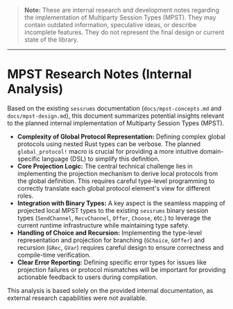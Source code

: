 > **Note:** These are internal research and development notes regarding the implementation of Multiparty Session Types (MPST). They may contain outdated information, speculative ideas, or describe incomplete features. They do not represent the final design or current state of the library.

---
# MPST Research Notes (Internal Analysis)

Based on the existing `sessrums` documentation (`docs/mpst-concepts.md` and `docs/mpst-design.md`), this document summarizes potential insights relevant to the planned internal implementation of Multiparty Session Types (MPST).

- **Complexity of Global Protocol Representation:** Defining complex global protocols using nested Rust types can be verbose. The planned `global_protocol!` macro is crucial for providing a more intuitive domain-specific language (DSL) to simplify this definition.
- **Core Projection Logic:** The central technical challenge lies in implementing the projection mechanism to derive local protocols from the global definition. This requires careful type-level programming to correctly translate each global protocol element's view for different roles.
- **Integration with Binary Types:** A key aspect is the seamless mapping of projected local MPST types to the existing `sessrums` binary session types (`SendChannel`, `RecvChannel`, `Offer`, `Choose`, etc.) to leverage the current runtime infrastructure while maintaining type safety.
- **Handling of Choice and Recursion:** Implementing the type-level representation and projection for branching (`GChoice`, `GOffer`) and recursion (`GRec`, `GVar`) requires careful design to ensure correctness and compile-time verification.
- **Clear Error Reporting:** Defining specific error types for issues like projection failures or protocol mismatches will be important for providing actionable feedback to users during compilation.

This analysis is based solely on the provided internal documentation, as external research capabilities were not available.